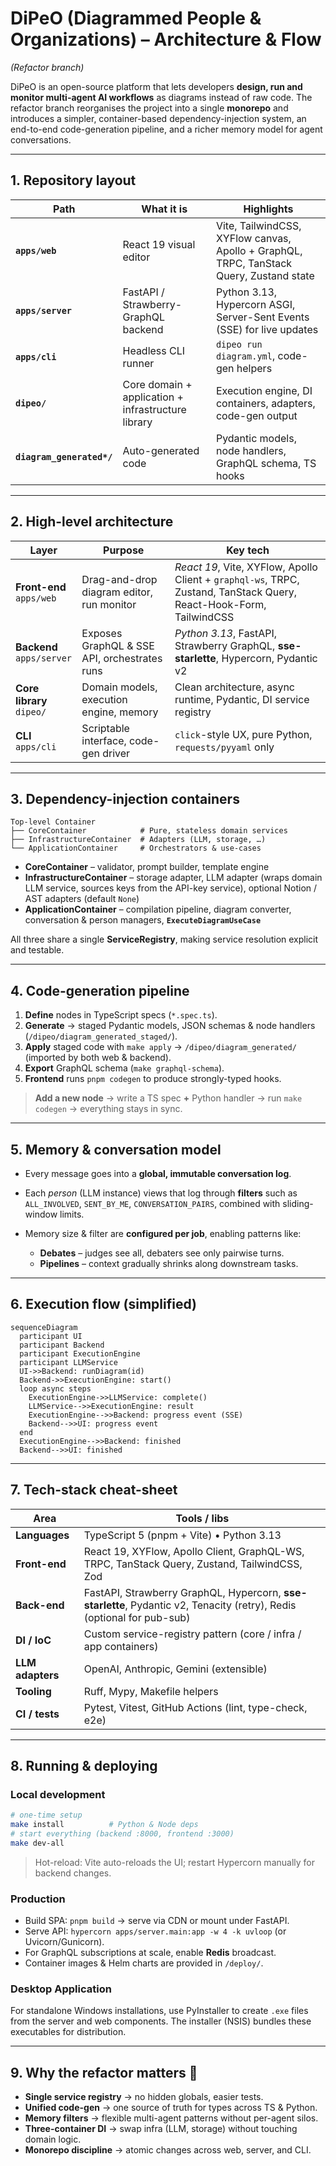 # DiPeO (Diagrammed People & Organizations) – Architecture & Flow

*(Refactor branch)*

DiPeO is an open-source platform that lets developers **design, run and monitor multi-agent AI workflows** as diagrams instead of raw code.
The refactor branch reorganises the project into a single **monorepo** and introduces a simpler, container-based dependency-injection system, an end-to-end code-generation pipeline, and a richer memory model for agent conversations.

---

## 1. Repository layout

| Path                      | What it is                                         | Highlights                                                                              |
| ------------------------- | -------------------------------------------------- | --------------------------------------------------------------------------------------- |
| **`apps/web`**            | React 19 visual editor                             | Vite, TailwindCSS, XYFlow canvas, Apollo + GraphQL, TRPC, TanStack Query, Zustand state |
| **`apps/server`**         | FastAPI / Strawberry-GraphQL backend               | Python 3.13, Hypercorn ASGI, Server-Sent Events (SSE) for live updates                  |
| **`apps/cli`**            | Headless CLI runner                                | `dipeo run diagram.yml`, code-gen helpers                                               |
| **`dipeo/`**              | Core domain + application + infrastructure library | Execution engine, DI containers, adapters, code-gen output                              |
| **`diagram_generated*/`** | Auto-generated code                                | Pydantic models, node handlers, GraphQL schema, TS hooks                                |

---

## 2. High-level architecture

| Layer                        | Purpose                                      | Key tech                                                                                                            |
| ---------------------------- | -------------------------------------------- | ------------------------------------------------------------------------------------------------------------------- |
| **Front-end**<br>`apps/web`  | Drag-and-drop diagram editor, run monitor    | *React 19*, Vite, XYFlow, Apollo Client + `graphql-ws`, TRPC, Zustand, TanStack Query, React-Hook-Form, TailwindCSS |
| **Backend**<br>`apps/server` | Exposes GraphQL & SSE API, orchestrates runs | *Python 3.13*, FastAPI, Strawberry GraphQL, **sse-starlette**, Hypercorn, Pydantic v2                               |
| **Core library**<br>`dipeo/` | Domain models, execution engine, memory      | Clean architecture, async runtime, Pydantic, DI service registry                                                    |
| **CLI**<br>`apps/cli`        | Scriptable interface, code-gen driver        | `click`-style UX, pure Python, `requests/pyyaml` only                                                               |

---

## 3. Dependency-injection containers

```text
Top-level Container
├── CoreContainer            # Pure, stateless domain services
├── InfrastructureContainer  # Adapters (LLM, storage, …)
└── ApplicationContainer     # Orchestrators & use-cases
```

* **CoreContainer** – validator, prompt builder, template engine
* **InfrastructureContainer** – storage adapter, LLM adapter (wraps domain LLM service, sources keys from the API-key service), optional Notion / AST adapters (default `None`)
* **ApplicationContainer** – compilation pipeline, diagram converter, conversation & person managers, **`ExecuteDiagramUseCase`**

All three share a single **ServiceRegistry**, making service resolution explicit and testable.

---

## 4. Code-generation pipeline

1. **Define** nodes in TypeScript specs (`*.spec.ts`).
2. **Generate** → staged Pydantic models, JSON schemas & node handlers (`/dipeo/diagram_generated_staged/`).
3. **Apply** staged code with `make apply` → `/dipeo/diagram_generated/` (imported by both web & backend).
4. **Export** GraphQL schema (`make graphql-schema`).
5. **Frontend** runs `pnpm codegen` to produce strongly-typed hooks.

> **Add a new node** → write a TS spec **+** Python handler → run `make codegen` → everything stays in sync.

---

## 5. Memory & conversation model

* Every message goes into a **global, immutable conversation log**.
* Each *person* (LLM instance) views that log through **filters** such as `ALL_INVOLVED`, `SENT_BY_ME`, `CONVERSATION_PAIRS`, combined with sliding-window limits.
* Memory size & filter are **configured per job**, enabling patterns like:

  * **Debates** – judges see all, debaters see only pairwise turns.
  * **Pipelines** – context gradually shrinks along downstream tasks.

---

## 6. Execution flow (simplified)

```mermaid
sequenceDiagram
  participant UI
  participant Backend
  participant ExecutionEngine
  participant LLMService
  UI->>Backend: runDiagram(id)
  Backend->>ExecutionEngine: start()
  loop async steps
    ExecutionEngine->>LLMService: complete()
    LLMService-->>ExecutionEngine: result
    ExecutionEngine-->>Backend: progress event (SSE)
    Backend-->>UI: progress event
  end
  ExecutionEngine-->>Backend: finished
  Backend-->>UI: finished
```

---

## 7. Tech-stack cheat-sheet

| Area             | Tools / libs                                                                                                           |
| ---------------- | ---------------------------------------------------------------------------------------------------------------------- |
| **Languages**    | TypeScript 5 (pnpm + Vite) • Python 3.13                                                                               |
| **Front-end**    | React 19, XYFlow, Apollo Client, GraphQL-WS, TRPC, TanStack Query, Zustand, TailwindCSS, Zod                           |
| **Back-end**     | FastAPI, Strawberry GraphQL, Hypercorn, **sse-starlette**, Pydantic v2, Tenacity (retry), Redis (optional for pub-sub) |
| **DI / IoC**     | Custom service-registry pattern (core / infra / app containers)                                                        |
| **LLM adapters** | OpenAI, Anthropic, Gemini (extensible)                                                                                 |
| **Tooling**      | Ruff, Mypy, Makefile helpers                                                                                           |
| **CI / tests**   | Pytest, Vitest, GitHub Actions (lint, type-check, e2e)                                                                 |

---

## 8. Running & deploying

### Local development

```bash
# one-time setup
make install          # Python & Node deps
# start everything (backend :8000, frontend :3000)
make dev-all
```

> Hot-reload: Vite auto-reloads the UI; restart Hypercorn manually for backend changes.

### Production

* Build SPA: `pnpm build` → serve via CDN or mount under FastAPI.
* Serve API: `hypercorn apps/server.main:app -w 4 -k uvloop` (or Uvicorn/Gunicorn).
* For GraphQL subscriptions at scale, enable **Redis** broadcast.
* Container images & Helm charts are provided in `/deploy/`.

### Desktop Application

For standalone Windows installations, use PyInstaller to create `.exe` files from the server and web components. The installer (NSIS) bundles these executables for distribution.

---

## 9. Why the refactor matters 🌟

* **Single service registry** → no hidden globals, easier tests.
* **Unified code-gen** → one source of truth for types across TS & Python.
* **Memory filters** → flexible multi-agent patterns without per-agent silos.
* **Three-container DI** → swap infra (LLM, storage) without touching domain logic.
* **Monorepo discipline** → atomic changes across web, server, and CLI.
